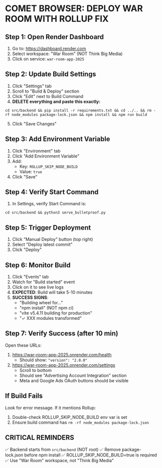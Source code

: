# COMET BROWSER: DEPLOY WAR ROOM WITH ROLLUP FIX

## Step 1: Open Render Dashboard
1. Go to: https://dashboard.render.com
2. Select workspace: "War Room" (NOT Think Big Media)
3. Click on service: `war-room-app-2025`

## Step 2: Update Build Settings
1. Click "Settings" tab
2. Scroll to "Build & Deploy" section
3. Click "Edit" next to Build Command
4. **DELETE everything and paste this exactly:**
```
cd src/backend && pip install -r requirements.txt && cd ../.. && rm -rf node_modules package-lock.json && npm install && npm run build
```
5. Click "Save Changes"

## Step 3: Add Environment Variable
1. Click "Environment" tab
2. Click "Add Environment Variable"
3. Add:
   - Key: `ROLLUP_SKIP_NODE_BUILD`
   - Value: `true`
4. Click "Save"

## Step 4: Verify Start Command
1. In Settings, verify Start Command is:
```
cd src/backend && python3 serve_bulletproof.py
```

## Step 5: Trigger Deployment
1. Click "Manual Deploy" button (top right)
2. Select "Deploy latest commit"
3. Click "Deploy"

## Step 6: Monitor Build
1. Click "Events" tab
2. Watch for "Build started" event
3. Click on it to see live logs
4. **EXPECTED**: Build will take 5-10 minutes
5. **SUCCESS SIGNS**:
   - "Building wheel for..."
   - "npm install" (NOT npm ci)
   - "vite v5.4.11 building for production"
   - "✓ XXX modules transformed"

## Step 7: Verify Success (after 10 min)
Open these URLs:
1. https://war-room-app-2025.onrender.com/health
   - Should show: `"version": "2.0.0"`
2. https://war-room-app-2025.onrender.com/settings
   - Scroll to bottom
   - Should see "Advertising Account Integration" section
   - Meta and Google Ads OAuth buttons should be visible

## If Build Fails
Look for error message. If it mentions Rollup:
1. Double-check ROLLUP_SKIP_NODE_BUILD env var is set
2. Ensure build command has `rm -rf node_modules package-lock.json`

## CRITICAL REMINDERS
✅ Backend starts from `src/backend` (NOT root)
✅ Remove package-lock.json before npm install
✅ ROLLUP_SKIP_NODE_BUILD=true is required
✅ Use "War Room" workspace, not "Think Big Media"
